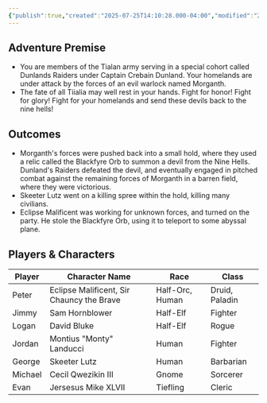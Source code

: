 ```yaml
---
{"publish":true,"created":"2025-07-25T14:10:28.000-04:00","modified":"2025-07-25T10:41:15.000-04:00","published":"2025-07-25T10:41:15.000-04:00","cssclasses":"","DM":"Mike Doom","Players":["Peter","Jimmy","Logan","Jordan","George","Michael","Evan"],"Platform":"Roll20"}
---
```


## Adventure Premise
- You are members of the Tialan army serving in a special cohort called Dunlands Raiders under Captain Crebain Dunland. Your homelands are under attack by the forces of an evil warlock named Morganth.
- The fate of all Tiialia may well rest in your hands. Fight for honor! Fight for glory! Fight for your homelands and send these devils back to the nine hells!

## Outcomes
- Morganth's forces were pushed back into a small hold, where they used a relic called the Blackfyre Orb to summon a devil from the Nine Hells. Dunland's Raiders defeated the devil, and eventually engaged in pitched combat against the remaining forces of Morganth in a barren field, where they were victorious.
- Skeeter Lutz went on a killing spree within the hold, killing many civilians.
- Eclipse Malificent was working for unknown forces, and turned on the party. He stole the Blackfyre Orb, using it to teleport to some abyssal plane.

## Players & Characters
| Player | Character Name | Race | Class |
|---|---|---|---|
| Peter | Eclipse Malificent, Sir Chauncy the Brave | Half-Orc, Human | Druid, Paladin |
| Jimmy | Sam Hornblower | Half-Elf | Fighter |
| Logan | David Bluke | Half-Elf | Rogue |
| Jordan | Montius "Monty" Landucci | Human | Fighter |
| George | Skeeter Lutz | Human | Barbarian |
| Michael | Cecil Qwezikin III | Gnome | Sorcerer |
| Evan | Jersesus Mike XLVII | Tiefling | Cleric |

